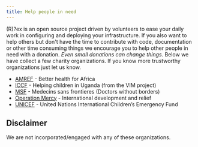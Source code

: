 ```yaml
---
title: Help people in need
---
```


(R)?ex is an open source project driven by volunteers to ease your daily work in configuring and deploying your infrastructure. If you also want to help others but don't have the time to contribute with code, documentation or other time consuming things we encourage you to help other people in need with a donation.
*Even small donations can change things.*
Below we have collect a few charity organizations. If you know more trustworthy organizations just let us know.

-   [AMREF](http://www.amref.org) - Better health for Africa
-   [ICCF](http://www.iccf.nl) - Helping children in Uganda (from the VIM project)
-   [MSF](http://www.msf.org) - Medecins sans frontieres (Doctors without borders)
-   [Operation Mercy](http://www.mercy.se) - International development and relief
-   [UNICEF](http://www.unicef.org) - United Nations International Children’s Emergency Fund

## Disclaimer

We are not incorporated/engaged with any of these organizations.
